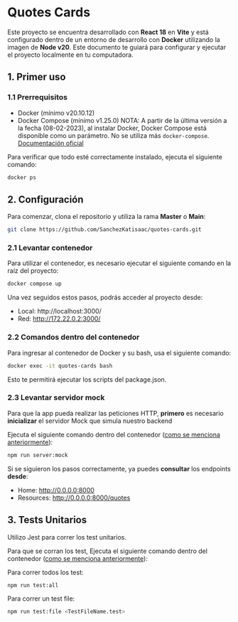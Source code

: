 
# Quotes Cards

Este proyecto se encuentra desarrollado con **React 18** en **Vite** y está configurado dentro de un entorno de desarrollo con **Docker** utilizando la imagen de **Node v20**. Este documento te guiará para configurar y ejecutar el proyecto localmente en tu computadora.

## 1. Primer uso

### 1.1 Prerrequisitos

- Docker (mínimo v20.10.12)
- Docker Compose (mínimo v1.25.0)
    NOTA: A partir de la última versión a la fecha (08-02-2023), al instalar Docker, Docker Compose está disponible como un parámetro. No se utiliza más `docker-compose`.
    [Documentación oficial](https://docs.docker.com/engine/install/ubuntu/#install-using-the-repository)

Para verificar que todo esté correctamente instalado, ejecuta el siguiente comando:
```bash
docker ps
```


## 2. Configuración

Para comenzar, clona el repositorio y utiliza la rama **Master** o **Main**:
```bash
git clone https://github.com/SanchezKatisaac/quotes-cards.git
```


### 2.1 Levantar contenedor

Para utilizar el contenedor, es necesario ejecutar el siguiente comando en la raíz del proyecto:

```bash
docker compose up
```

Una vez seguidos estos pasos, podrás acceder al proyecto desde:
 - Local: http://localhost:3000/
 - Red: http://172.22.0.2:3000/


### 2.2 Comandos dentro del contenedor

Para ingresar al contenedor de Docker y su bash, usa el siguiente comando:

```bash
docker exec -it quotes-cards bash
```
Esto te permitirá ejecutar los scripts del package.json.


### 2.3 Levantar servidor mock

Para que la app pueda realizar las peticiones HTTP, **primero** es necesario **inicializar** el servidor Mock que simula nuestro backend

Ejecuta el siguiente comando dentro del contenedor ([como se menciona anteriormente](#22-comandos-dentro-del-contenedor)):

```bash
npm run server:mock
```
Si se siguieron los pasos correctamente, ya puedes **consultar** los endpoints **desde**:

   - Home: http://0.0.0.0:8000
   - Resources: http://0.0.0.0:8000/quotes


## 3. Tests Unitarios

Utilizo Jest para correr los test unitarios.

Para que se corran los test, Ejecuta el siguiente comando dentro del contenedor ([como se menciona anteriormente](#22-comandos-dentro-del-contenedor)):

Para correr todos los test:
```bash
npm run test:all
```
Para correr un test file:
```bash
npm run test:file <TestFileName.test>
```